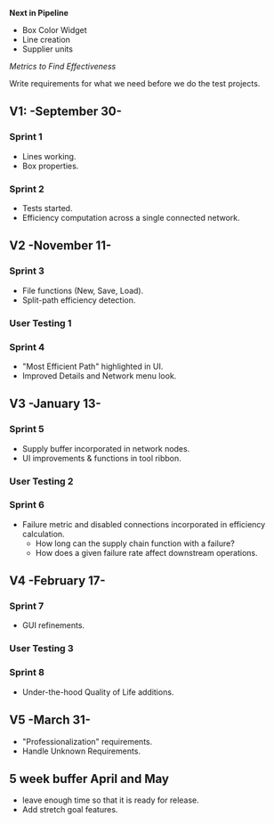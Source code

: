 **Next in Pipeline**
* Box Color Widget
* Line creation
* Supplier units 

*Metrics to Find Effectiveness*

Write requirements for what we need before we do the test projects. 


## V1: -September 30-
### Sprint 1
- Lines working.
- Box properties.
### Sprint 2
- Tests started.
- Efficiency computation across a single connected network.

## V2 -November 11-
### Sprint 3
- File functions (New, Save, Load).
- Split-path efficiency detection.

### User Testing 1

### Sprint 4
- "Most Efficient Path" highlighted in UI.
- Improved Details and Network menu look.

## V3 -January 13-
### Sprint 5
- Supply buffer incorporated in network nodes.
- UI improvements & functions in tool ribbon.

### User Testing 2

### Sprint 6
- Failure metric and disabled connections incorporated in efficiency calculation.
  - How long can the supply chain function with a failure?
  - How does a given failure rate affect downstream operations.
  
## V4 -February 17-
### Sprint 7
- GUI refinements.

### User Testing 3

### Sprint 8
- Under-the-hood Quality of Life additions.

## V5 -March 31-
- "Professionalization" requirements.
- Handle Unknown Requirements.

## 5 week buffer April and May
- leave enough time so that it is ready for release.
- Add stretch goal features. 

